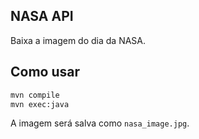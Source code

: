 ## NASA API
Baixa a imagem do dia da NASA.

## Como usar

```bash
mvn compile
mvn exec:java
```

A imagem será salva como `nasa_image.jpg`.
